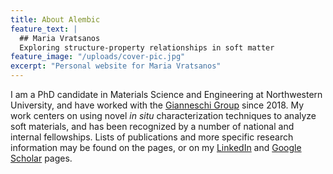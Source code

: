 ```yaml
---
title: About Alembic
feature_text: |
  ## Maria Vratsanos
  Exploring structure-property relationships in soft matter
feature_image: "/uploads/cover-pic.jpg"
excerpt: "Personal website for Maria Vratsanos"
---
```


I am a PhD candidate in Materials Science and Engineering at Northwestern University, and have worked with the [Gianneschi Group](https://sites.northwestern.edu/gianneschigroup/) since 2018. My work centers on using novel _in situ_ characterization techniques to analyze soft materials, and has been recognized by a number of national and internal fellowships. Lists of publications and more specific research information may be found on the pages, or on my [LinkedIn](https://www.linkedin.com/in/maria-vratsanos-7b9409a5/) and [Google Scholar](https://scholar.google.com/citations?hl=en&user=izAX6GoAAAAJ&view_op=list_works&authuser=2&sortby=pubdate) pages.

<!-- {% include button.html text="Fork it" icon="github" link="https://github.com/daviddarnes/alembic" color="#0366d6" %} {% include button.html text="Buy me a coffee ☕️" link="https://buymeacoffee.com/daviddarnes#support" color="#f68140" %} {% include button.html text="Tweet it" icon="twitter" link="https://twitter.com/intent/tweet/?url=https://alembic.darn.es&text=Alembic%20-%20A%20Jekyll%20boilerplate%20theme&via=DavidDarnes" color="#0d94e7" %} {% include button.html text="Install Alembic ⚗️" link="https://github.com/daviddarnes/alembic#installation" %} -->

